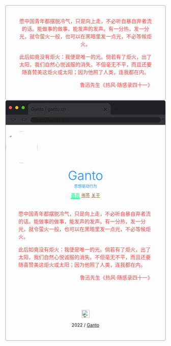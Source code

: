 <div style="border: 1px solid #9c9c9c;border-radius: 5px;overflow: hidden;">
	<div style="text-align: center;font-size: 16px;color: #e64a4a;padding: 20px 40px;min-height: 200px;">
		<p>愿中国青年都摆脱冷气，只是向上走，不必听自暴自弃者流的话。能做事的做事，能发声的发声。有一分热，发一分光，就令萤火一般，也可以在黑暗里发一点光，不必等候炬火。</p>
		<p>此后如竟没有炬火：我便是唯一的光。倘若有了炬火，出了太阳，我们自然心悦诚服的消失。不但毫无不平，而且还要随喜赞美这炬火或太阳；因为他照了人类，连我都在内。</p>
		<p style="text-align: right;">鲁迅先生《热风·随感录四十一》</p>
	</div>
</div>

<div style="border: 1px solid #9c9c9c;border-radius: 5px;overflow: hidden;">
  <div style="background-color: #202124;display: flex;align-items: center;padding-left: 10px;padding-top: 8px;">
    <i style="width: 10px;height: 10px;border-radius: 50%;background-color: #ff5b51;margin-bottom: 8px;"></i>
    <i style="width: 10px;height: 10px;border-radius: 50%;background-color: #e7c027;margin: 0px 10px;margin-bottom: 8px;"></i>
    <i style="width: 10px;height: 10px;border-radius: 50%;background-color: #51c22c;margin-right: 10px;margin-bottom: 8px;"></i>
    <div style="width: 240px;background-color: #35363a;padding: 6px 10px;display: flex;align-items: center;justify-content: space-between;border-radius: 10px 10px 0px 0px;">
      <span>Ganto | ganto.cn</span>
      <span style="font-size: 20px;">×</span>
    </div>
    <i style="font-style: normal;font-size: 14px;margin-left: 10px;margin-top: 2px;">＋</i>
  </div>
  <div style="background-color: #35363a;display: flex;align-items: center;padding: 4px;">
    <i style="font-style: normal;margin: 0 10px;">👈</i>
    <i style="font-style: normal;margin: 0 10px;">👉</i>
   	<span style="display: inline-block;width: 100%;background-color: #202124;padding: 0px 10px;border-radius: 20px;">https://ganto.cn</span>
    <i style="font-style: normal;">⭐</i>
  </div>
  <p style="margin-top: 20px;">
    <img style="width: 100px;height: 100px;border-radius: 50%;" src="https://heri.ganto.cn/images/avatar.jpeg" />
  </p>
  <div style="text-align: center;color: #1e90ff;">
  	<h1 style="font-size: 40px;font-weight: 300;padding: 0px;margin: 0px;">Ganto</h1>
  	<h3 style="font-size: 12px;font-weight: 300;padding: 0px;margin: 0px;">思想驱动行为</h3>
  </div>
  <div style="text-align: center;margin-top: 10px;">
    <span><a href="//ganto.cn" style="color: #37ff97;font-weight: 900;border-bottom: 4px solid #37ff97;">首页</a></span>
    <span><a href="//ganto.cn/#/bookmarks" style="color: #835e1d;">书签</a></span>
    <span><a href="//ganto.cn/#/about" style="color: #835e1d;">关于</a></span>
  </div>
  <div style="text-align: left;font-size: 16px;color: #e64a4a;padding: 20px 40px;min-height: 200px;">
    <p>
      愿中国青年都摆脱冷气，只是向上走，不必听自暴自弃者流的话。能做事的做事，能发声的发声。有一分热，发一分光，就令萤火一般，也可以在黑暗里发一点光，不必等候炬火。
    </p>
		<p>
      此后如竟没有炬火：我便是唯一的光。倘若有了炬火，出了太阳，我们自然心悦诚服的消失。不但毫无不平，而且还要随喜赞美这炬火或太阳；因为他照了人类，连我都在内。
    </p>
		<p style="text-align: right;">
      鲁迅先生《热风·随感录四十一》
    </p>
  </div>
  <div style="text-align: center;padding: 40px 0;">
    <p style="text-align: center;">
      <a href="https://travellings.link/">
        <img style="height: 25px;" src="https://camo.githubusercontent.com/e085f6210eff28ada41a2274003082167c32defe04337f59db02ee06fe484099/68747470733a2f2f74726176656c6c696e67732e6c696e6b2f6173736574732f6c6f676f2e676966" title="Travelling" />
      </a>
    </p>
    2022 / <a href="//ganto.cn">Ganto</a>
  </div>
</div>





